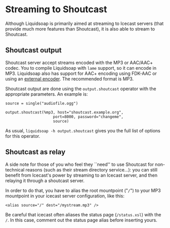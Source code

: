 Streaming to Shoutcast
======================
Although Liquidsoap is primarily aimed at streaming to Icecast servers (that provide 
much more features than Shoutcast), it is also able to stream to Shoutcast.

Shoutcast output
----------------
Shoutcast server accept streams encoded with the MP3 or AAC/AAC+ codec. You to compile Liquidsoap with 
`lame` support, so it can encode in MP3. Liquidsoap also has support for AAC+ encoding
using FDK-AAC or using an [external encoder](external_encoders.html). The recommended format is MP3.

Shoutcast output are done using the `output.shoutcast` operator with the appropriate parameters.
An example is:
```liquidsoap
source = single("audiofile.ogg")

output.shoutcast(%mp3, host="shoutcast.example.org",
                     port=8000, password="changeme",
                     source)
```

As usual, `liquidsoap -h output.shoutcast` gives you the full list of options for this operator.

Shoutcast as relay
------------------
A side note for those of you who feel they ``need'' to use Shoutcast for non-technical reasons (such as their stream 
directory service...): you can still benefit from Icecast's power by streaming to an Icecast server, and then relaying 
it through a shoutcast server.

In order to do that, you have to alias the root mountpoint ("`/`") to your MP3 mountpoint in your icecast server 
configuration, like this:
```
<alias source="/" dest="/mystream.mp3" />
```

Be careful that icecast often aliases the status page (`/status.xsl`) with the `/`. In this case, comment 
out the status page alias before inserting yours.


